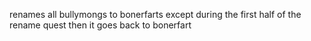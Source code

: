 renames all bullymongs to bonerfarts
 except during the first half of the rename quest
 then it goes back to bonerfart